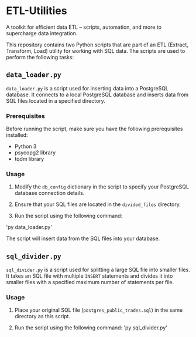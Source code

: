 # ETL-Utilities
A toolkit for efficient data ETL – scripts, automation, and more to supercharge data integration.

This repository contains two Python scripts that are part of an ETL (Extract, Transform, Load) utility for working with SQL data. The scripts are used to perform the following tasks:

## `data_loader.py`

`data_loader.py` is a script used for inserting data into a PostgreSQL database. It connects to a local PostgreSQL database and inserts data from SQL files located in a specified directory.

### Prerequisites

Before running the script, make sure you have the following prerequisites installed:

- Python 3
- psycopg2 library
- tqdm library

### Usage

1. Modify the `db_config` dictionary in the script to specify your PostgreSQL database connection details.

2. Ensure that your SQL files are located in the `divided_files` directory.

3. Run the script using the following command:
 
'py data_loader.py'

The script will insert data from the SQL files into your database.

## `sql_divider.py`

`sql_divider.py` is a script used for splitting a large SQL file into smaller files. It takes an SQL file with multiple `INSERT` statements and divides it into smaller files with a specified maximum number of statements per file.

### Usage

1. Place your original SQL file (`postgres_public_trades.sql`) in the same directory as this script.

2. Run the script using the following command:
'py sql_divider.py'

